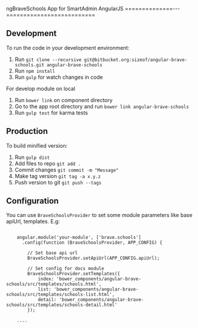 ngBraveSchools App for SmartAdmin AngularJS
==============---==========================

Development
-----------
To run the code in your development environment:

1. Run `git clone --recursive git@bitbucket.org:sizeof/angular-brave-schools.git angular-brave-schools`
2. Run `npm install`
3. Run `gulp` for watch changes in code

For develop module on local

1. Run `bower link` on component directory
2. Go to the app root directory and run `bower link angular-brave-schools`
3. Run `gulp test` for karma tests

Production
----------
To build minified version:

1. Run `gulp dist`
2. Add files to repo `git add .`
3. Commit changes `git commit -m "Message"`
3. Make tag version `git tag -a x.y.z`
4. Push version to git `git push --tags`

Configuration
-------------

You can use `BraveSchoolsProvider` to set some module parameters like base apiUrl, templates. E.g:

```

    angular.module('your-module', ['brave.schools']
      .config(function (BraveSchoolsProvider, APP_CONFIG) {
      
        // Set base api url
        BraveSchoolsProvider.setApiUrl(APP_CONFIG.apiUrl);
        
        // Set config for docs module
        BraveSchoolsProvider.setTemplates({
            index: 'bower_components/angular-brave-schools/src/templates/schools.html',
            list: 'bower_components/angular-brave-schools/src/templates/schools-list.html',
            detail: 'bower_components/angular-brave-schools/src/templates/schools-detail.html'
        });
        
    ....
      
```
